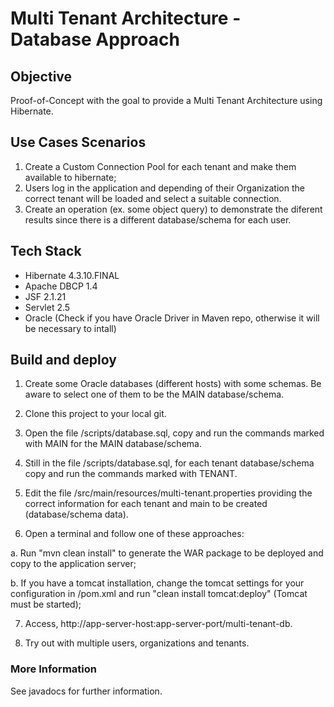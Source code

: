 # Multi Tenant Architecture - Database Approach

## Objective

Proof-of-Concept with the goal to provide a Multi Tenant Architecture using Hibernate.

## Use Cases Scenarios

1. Create a Custom Connection Pool for each tenant and make them available to hibernate;
2. Users log in the application and depending of their Organization the correct tenant will be loaded and select a suitable connection.
3. Create an operation (ex. some object query) to demonstrate the diferent results since there is a different database/schema for each user. 

## Tech Stack

* Hibernate 4.3.10.FINAL
* Apache DBCP 1.4
* JSF 2.1.21
* Servlet 2.5
* Oracle (Check if you have Oracle Driver in Maven repo, otherwise it will be necessary to intall)

## Build and deploy

1. Create some Oracle databases (different hosts) with some schemas. Be aware to select one of them to be the MAIN database/schema.

2. Clone this project to your local git.

3. Open the file /scripts/database.sql, copy and run the commands marked with MAIN for the MAIN database/schema.

4. Still in the file /scripts/database.sql, for each tenant database/schema copy and run the commands marked with TENANT. 

5. Edit the file /src/main/resources/multi-tenant.properties providing the correct information for each tenant and main to be created (database/schema data).

6. Open a terminal and follow one of these approaches:

 a. Run "mvn clean install" to generate the WAR package to be deployed and copy to the application server;
 
 b. If you have a tomcat installation, change the tomcat settings for your configuration in /pom.xml and run "clean install tomcat:deploy" (Tomcat must be started);
 
7. Access, http://app-server-host:app-server-port/multi-tenant-db.

8. Try out with multiple users, organizations and tenants.

### More Information

See javadocs for further information.